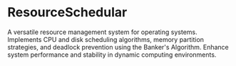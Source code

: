 # ResourceSchedular
A versatile resource management system for operating systems. Implements CPU and disk scheduling algorithms, memory partition strategies, and deadlock prevention using the Banker's Algorithm. Enhance system performance and stability in dynamic computing environments.
